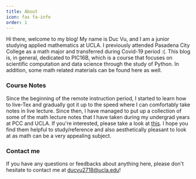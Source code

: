 ```yaml
---
title: About
icon: fas fa-info
order: 1
---
```


Hi there, welcome to my blog! My name is Duc Vu, and I am a junior studying applied mathematics at UCLA. I previously attended Pasadena City College as a math major and transferred during Covid-19 period :(. This blog is, in general, dedicated to PIC16B, which is a course that focuses on scientific computation and data science through the study of Python. In addition, some math related materials can be found here as well.

### Course Notes

Since the beginning of the remote instruction period, I started to learn how to live-Tex and gradually got it up to the speed where I can comfortably take notes in live lecture. Since then, I have managed to put up a collection of some of the math lecture notes that I have taken during my undergrad years
at PCC and UCLA. If you're interested, please take a look at
[this](http://tducvu.github.io/notes/). I hope you find them
helpful to study/reference and also aesthetically pleasant to look at as math can be
a very appealing subject.

### Contact me

If you have any questions or feedbacks about anything here, please don't hesitate to contact
me at [ducvu2718@ucla.edu](mailto:ducvu2718@ucla.edu)!

